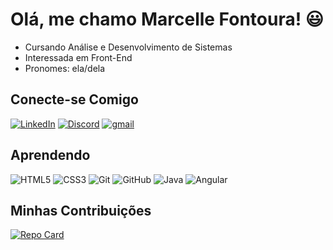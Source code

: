# Olá, me chamo Marcelle Fontoura! 😃

 * Cursando Análise e Desenvolvimento de Sistemas
 * Interessada em Front-End
 * Pronomes: ela/dela


## Conecte-se Comigo

[![LinkedIn](https://img.shields.io/badge/LinkedIn-000?style=for-the-badge&logo=linkedin&logoColor=0E76A8)](https://www.linkedin.com/in/marcellefontoura/)
[![Discord](https://img.shields.io/badge/Discord-000?style=for-the-badge&logo=discord)](https://www.discord.com/in/mav3021/)
[![gmail](https://img.shields.io/badge/email-000?style=for-the-badge&logo=gmail)](marcelle_sfs@hotmail.com/)

## Aprendendo

![HTML5](https://img.shields.io/badge/HTML5-000?style=for-the-badge&logo=html5)
![CSS3](https://img.shields.io/badge/CSS3-000?style=for-the-badge&logo=css3)
![Git](https://img.shields.io/badge/Git-000?style=for-the-badge&logo=git)
![GitHub](https://img.shields.io/badge/GitHub-000?style=for-the-badge&logo=GitHub)
![Java](https://img.shields.io/badge/Java-000?style=for-the-badge&logo=java)
![Angular](https://img.shields.io/badge/Angular-000?style=for-the-badge&logo=angular&logoColor=C3002F)

## Minhas Contribuições


[![Repo Card](https://github-readme-stats.vercel.app/api/pin/?username=marcellefontoura&repo=dio-lab-open-source&bg_color=000&border_color=30A3DC&show_icons=true&icon_color=30A3DC&title_color=E94D5F&text_color=FFF)](https://github.com/SEUUSERNAMEmarcellefontoura/dio-lab-open-source)